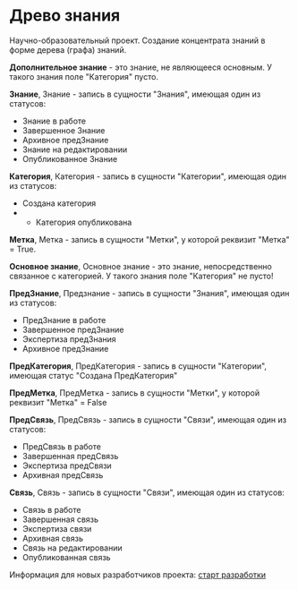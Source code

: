 # Древо знания
Научно-образовательный проект. Создание концентрата знаний в форме дерева (графа) знаний.


**Дополнительное знание** - это знание, не являющееся основным. У такого знания поле "Категория" пусто.

**Знание**, Знание - запись в сущности "Знания", имеющая один из статусов: 
- Знание в работе 
- Завершенное Знание 
- Архивное предЗнание 
- Знание на редактировании 
- Опубликованное Знание

**Категория**, Категория - запись в сущности "Категории", имеющая один из статусов: 
- Создана категория 
- - Категория опубликована

**Метка**, Метка - запись в сущности "Метки", у которой реквизит "Метка" = True.

**Основное знание**, Основное знание - это знание, непосредственно связанное с категорией. У такого знания поле "Категория" не пусто!

**ПредЗнание**, Предзнание - запись в сущности "Знания", имеющая один из статусов: 
- ПредЗнание в работе 
- Завершенное предЗнание 
- Экспертиза предЗнания 
- Архивное предЗнание

**ПредКатегория**, ПредКатегория - запись в сущности "Категории", имеющая статус "Создана ПредКатегория"

**ПредМетка**, ПредМетка - запись в сущности "Метки", у которой реквизит "Метка" = False

**ПредСвязь**, ПредСвязь - запись в сущности "Связи", имеющая один из статусов: 
- ПредСвязь в работе 
- Завершенная предСвязь 
- Экспертиза предСвязи 
- Архивная предСвязь

**Связь**, Связь - запись в сущности "Связи", имеющая один из статусов: 
- Связь в работе 
- Завершенная связь 
- Экспертиза связи 
- Архивная связь 
- Связь на редактировании 
- Опубликованная связь

Информация для новых разработчиков проекта: [старт разработки](https://github.com/lvb555/derzn/blob/develop/DEVELOPER_GUIDE.md)
